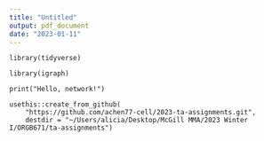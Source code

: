 ```yaml
---
title: "Untitled"
output: pdf_document
date: "2023-01-11"
---
```



```{r}
library(tidyverse)
```


```{r}
library(igraph)
```


```{r}
print("Hello, network!")
```


```{r}
usethis::create_from_github(
    "https://github.com/achen77-cell/2023-ta-assignments.git",
    destdir = "~/Users/alicia/Desktop/McGill MMA/2023 Winter I/ORGB671/ta-assignments")
```



